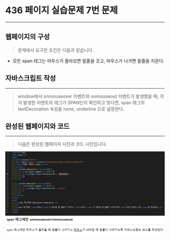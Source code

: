 # 436 페이지 실습문제 7번 문제

-----------------------------

## 웹페이지의 구성

> 문제에서 요구한 조건은 다음과 같습니다.

+ 모든 span 태그는 마우스가 올라오면 밑줄을 긋고, 마우스가 나가면 밑줄을 지운다.

## 자바스크립트 작성

-----------------------------

> window에서 onmouseover 이벤트와 onmouseout 이벤트가 발생했을 때, 각각 발생한 이벤트의 태그가 SPAN인지 확인하고 맞다면, span 태그의 textDecoration 속성을 none, underline 으로 설정한다.

## 완성된 웹페이지와 코드

-----------------------------

> 다음은 완성된 웹페이지 사진과 코드 사진입니다.

<img src="./image/p436_코드.png">
<img src="./image/p436_웹페이지.png">